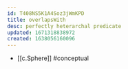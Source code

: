 ```yaml
---
id: T408NS5K1A4Soz3jWmKPD
title: overlapsWith
desc: perfectly heterarchal predicate
updated: 1671318838972
created: 1638056160096
---
```




- [[c.Sphere]] #conceptual
